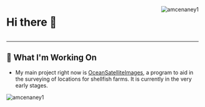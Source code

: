 <div style="display: flex; justify-content: space-between;">
  <h1>Hi there 👋</h1>
  <p align="right">
    <img src="https://komarev.com/ghpvc/?username=amcenaney1&label=Profile%20views&color=0e75b6&style=flat" alt="amcenaney1" />
  </p>
</div>

---

## 🔭 What I'm Working On

- My main project right now is [OceanSatelliteImages](https://github.com/AMcEnaney1/OceanSatelliteImages),
  a program to aid in the surveying of locations for shellfish farms. It is currently in the
  very early stages.

<p><img align="center" src="https://github-readme-stats.vercel.app/api/top-langs?username=amcenaney1&show_icons=true&locale=en&layout=compact" alt="amcenaney1" /></p>
